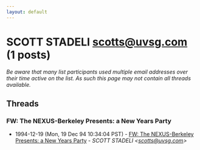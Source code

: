 ```yaml
---
layout: default
---
```


# SCOTT STADELI <scotts@uvsg.com> (1 posts)

_Be aware that many list participants used multiple email addresses over their time active on the list. As such this page may not contain all threads available._

## Threads

### FW: The NEXUS-Berkeley Presents: a New Years Party
+ 1994-12-19 (Mon, 19 Dec 94 10:34:04 PST) - [FW: The NEXUS-Berkeley Presents: a New Years Party](/archive/1994/12/2ff085854b25542561e091080c42e48f46df70e82513a4d30097ef5f13586b45) - _SCOTT STADELI \<scotts@uvsg.com\>_

